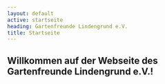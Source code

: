 ```yaml
---
layout: default
active: startseite
heading: Gartenfreunde Lindengrund e.V.
title: Startseite
---
```


## Willkommen auf der Webseite des Gartenfreunde Lindengrund e.V.!
